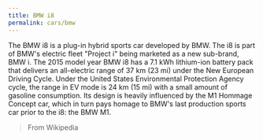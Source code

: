 ```yaml
---
title: BMW i8
permalink: cars/bmw
---
```


The BMW i8 is a plug-in hybrid sports car developed by BMW. The i8 is part of BMW's electric fleet "Project i" being marketed as a new sub-brand, BMW i. The 2015 model year BMW i8 has a 7.1 kWh lithium-ion battery pack that delivers an all-electric range of 37 km (23 mi) under the New European Driving Cycle. Under the United States Environmental Protection Agency cycle, the range in EV mode is 24 km (15 mi) with a small amount of gasoline consumption. Its design is heavily influenced by the M1 Hommage Concept car, which in turn pays homage to BMW's last production sports car prior to the i8: the BMW M1.

> From Wikipedia
